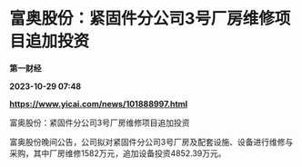 # 富奥股份：紧固件分公司3号厂房维修项目追加投资
**第一财经**

**2023-10-29 07:48**

**https://www.yicai.com/news/101888997.html**

富奥股份：紧固件分公司3号厂房维修项目追加投资

富奥股份晚间公告，公司拟对紧固件分公司3号厂房及配套设施、设备进行维修与采购，其中厂房维修1582万元，追加设备投资4852.39万元。